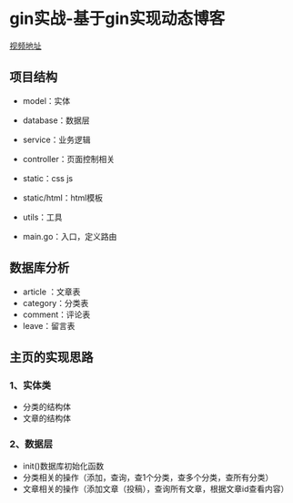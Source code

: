 # gin实战-基于gin实现动态博客

[视频地址](https://www.bilibili.com/video/av73698322?t=2400&p=5)

## 项目结构 

+ model：实体 

+ database：数据层 

+ service：业务逻辑 

+ controller：页面控制相关 

+ static：css js 
+ static/html：html模板

+ utils：工具 

+ main.go：入口，定义路由

## 数据库分析

+ article ：文章表
+ category：分类表
+ comment：评论表
+ leave：留言表

## 主页的实现思路

### 1、实体类

+ 分类的结构体
+ 文章的结构体

### 2、数据层

+ init()数据库初始化函数
+ 分类相关的操作（添加，查询，查1个分类，查多个分类，查所有分类）
+ 文章相关的操作（添加文章（投稿），查询所有文章，根据文章id查看内容）

